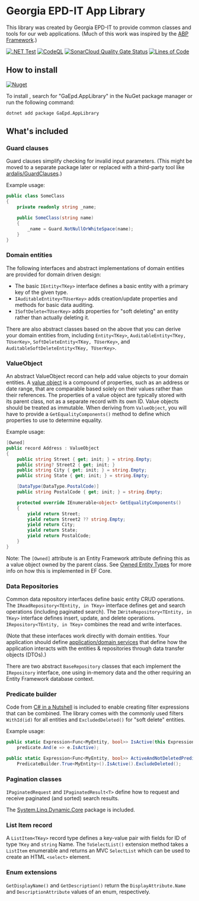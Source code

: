 # Georgia EPD-IT App Library

This library was created by Georgia EPD-IT to provide common classes and tools for our web applications. (Much of this work was inspired by the [ABP Framework](https://abp.io/).)

[![.NET Test](https://github.com/gaepdit/app-library/actions/workflows/dotnet.yml/badge.svg)](https://github.com/gaepdit/app-library/actions/workflows/dotnet.yml)
[![CodeQL](https://github.com/gaepdit/app-library/actions/workflows/codeql-analysis.yml/badge.svg)](https://github.com/gaepdit/app-library/actions/workflows/codeql-analysis.yml)
[![SonarCloud Quality Gate Status](https://sonarcloud.io/api/project_badges/measure?project=gaepdit_app-library&metric=alert_status)](https://sonarcloud.io/summary/new_code?id=gaepdit_app-library)
[![Lines of Code](https://sonarcloud.io/api/project_badges/measure?project=gaepdit_app-library&metric=ncloc)](https://sonarcloud.io/summary/new_code?id=gaepdit_app-library)

## How to install

[![Nuget](https://img.shields.io/nuget/v/GaEpd.AppLibrary)](https://www.nuget.org/packages/GaEpd.AppLibrary)

To install , search for "GaEpd.AppLibrary" in the NuGet package manager or run the following command:

`dotnet add package GaEpd.AppLibrary`

## What's included

### Guard clauses

Guard clauses simplify checking for invalid input parameters. (This might be moved to a separate package later or replaced with a third-party tool like [ardalis/GuardClauses](https://github.com/ardalis/GuardClauses).)

Example usage:

```csharp
public class SomeClass
{
    private readonly string _name;

    public SomeClass(string name)
    {
        _name = Guard.NotNullOrWhiteSpace(name);
    }
}
```

### Domain entities

The following interfaces and abstract implementations of domain entities are provided for domain driven design:

* The basic `IEntity<TKey>` interface defines a basic entity with a primary key of the given type.
* `IAuditableEntitey<TUserKey>` adds creation/update properties and methods for basic data auditing.
* `ISoftDelete<TUserKey>` adds properties for "soft deleting" an entity rather than actually deleting it.

There are also abstract classes based on the above that you can derive your domain entities from, including `Entity<TKey>`, `AuditableEntity<TKey, TUserKey>`, `SoftDeleteEntity<TKey, TUserKey>`, and `AuditableSoftDeleteEntity<TKey, TUserKey>`.

### ValueObject

An abstract ValueObject record can help add value objects to your domain entities. A [value object](https://www.martinfowler.com/bliki/ValueObject.html) is a compound of properties, such as an address or date range, that are comparable based solely on their values rather than their references. The properties of a value object are typically stored with its parent class, not as a separate record with its own ID. Value objects should be treated as immutable. When deriving from `ValueObject`, you will have to provide a `GetEqualityComponents()` method to define which properties to use to determine equality.

Example usage:

```csharp
[Owned]
public record Address : ValueObject
{
    public string Street { get; init; } = string.Empty;
    public string? Street2 { get; init; }
    public string City { get; init; } = string.Empty;
    public string State { get; init; } = string.Empty;

    [DataType(DataType.PostalCode)]
    public string PostalCode { get; init; } = string.Empty;

    protected override IEnumerable<object> GetEqualityComponents()
    {
        yield return Street;
        yield return Street2 ?? string.Empty;
        yield return City;
        yield return State;
        yield return PostalCode;
    }
}
```

Note: The `[Owned]` attribute is an Entity Framework attribute defining this as a value object owned by the parent class. See [Owned Entity Types](https://learn.microsoft.com/en-us/ef/core/modeling/owned-entities) for more info on how this is implemented in EF Core.

### Data Repositories

Common data repository interfaces define basic entity CRUD operations. The `IReadRepository<TEntity, in TKey>` interface defines get and search operations (including paginated search). The `IWriteRepository<TEntity, in TKey>` interface defines insert, update, and delete operations. `IRepository<TEntity, in TKey>` combines the read and write interfaces.

(Note that these interfaces work directly with domain entities. Your application should define [application/domain services](https://docs.abp.io/en/abp/latest/Domain-Services#application-services-vs-domain-services) that define how the application interacts with the entities & repositories through data transfer objects (DTOs).)

There are two abstract `BaseRepository` classes that each implement the `IRepository` interface, one using in-memory data and the other requiring an Entity Framework database context.

### Predicate builder

Code from [C# in a Nutshell](https://www.albahari.com/nutshell/predicatebuilder.aspx) is included to enable creating filter expressions that can be combined. The library comes with the commonly used filters `WithId(id)` for all entities and `ExcludedDeleted()` for "soft delete" entities.

Example usage:

```csharp
public static Expression<Func<MyEntity, bool>> IsActive(this Expression<Func<MyEntity, bool>> predicate) =>
    predicate.And(e => e.IsActive);

public static Expression<Func<MyEntity, bool>> ActiveAndNotDeletedPredicate() =>
    PredicateBuilder.True<MyEntity>().IsActive().ExcludeDeleted();
```

### Pagination classes

`IPaginatedRequest` and `IPaginatedResult<T>` define how to request and receive paginated (and sorted) search results.

The [System.Linq.Dynamic.Core](https://github.com/zzzprojects/System.Linq.Dynamic.Core) package is included. 

### List Item record

A `ListItem<TKey>` record type defines a key-value pair with fields for ID of type `TKey` and `string` Name. The `ToSelectList()` extension method takes a `ListItem` enumerable and returns an MVC `SelectList` which can be used to create an HTML `<select>` element.

### Enum extensions

`GetDisplayName()` and `GetDescription()` return the `DisplayAttribute.Name` and `DescriptionAttribute` values of an enum, respectively.
